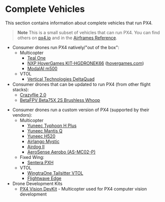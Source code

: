 # Complete Vehicles

This section contains information about complete vehicles that run PX4.

> **Note** This is a small subset of vehicles that can run PX4.
  You can find others on [px4.io](https://px4.io/ecosystem/commercial-systems/) and in the [Airframes Reference](../airframes/airframe_reference.md).

- Consumer drones run PX4 natively/"out of the box":
  * Multicopter
    * [Teal One](https://tealdrones.com/teal-one/)
    * [NXP HoverGames KIT-HGDRONEK66](https://www.nxp.com/KIT-HGDRONEK66) ([hovergames.com](https://www.hovergames.com/))
    * [ModalAI m500](https://modalai.com/products/voxl-m500)
  * VTOL
    * [Vertical Technologies DeltaQuad](https://px4.io/portfolio/deltaquad-vtol/)
- Consumer drones that can be updated to run PX4 (from other flight stacks):
  * [Crazyflie 2.0](../complete_vehicles/crazyflie2.md)
  * [BetaFPV Beta75X 2S Brushless Whoop](../complete_vehicles/betafpv_beta75x.md)
<!--  Whole-vehicle hardware reference platforms that use PX4: -->
- Consumer drones run a custom version of PX4 (supported by their vendors):
  * Multicopter
    * [Yuneec Typhoon H Plus](https://us.yuneec.com/typhoon-h-plus)
    * [Yuneec Mantis Q](https://px4.io/portfolio/yuneec-mantis-q/)
    * [Yuneec H520](https://px4.io/portfolio/yuneec-h520-hexacopter/)
    * [Airlango Mystic](http://airlango.com/products/)
    * [Airdog II](https://px4.io/portfolio/airdog-ii/)
    * [AeroSense Aerobo (AS-MC02-P)](https://px4.io/portfolio/aerosense-aerobo/)
  * Fixed Wing:
    * [Sentera PXH](https://px4.io/portfolio/sentera-phx/)
  * VTOL
    * [WingtraOne Tailsitter VTOL](https://px4.io/portfolio/wingtraone-tailsitter-vtol/)
    * [Flightwave Edge](https://px4.io/portfolio/flywave-edge/)
- Drone Development Kits
  * [PX4 Vision DevKit](../complete_vehicles/px4_vision_kit.md) - Multicopter used for PX4 computer vision development
